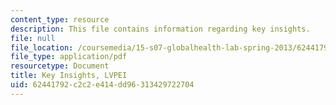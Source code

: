 ```yaml
---
content_type: resource
description: This file contains information regarding key insights.
file: null
file_location: /coursemedia/15-s07-globalhealth-lab-spring-2013/62441792c2c2e414dd96313429722704_MIT15_S07S13_key_insig_lvp.pdf
file_type: application/pdf
resourcetype: Document
title: Key Insights, LVPEI
uid: 62441792-c2c2-e414-dd96-313429722704
---
```

